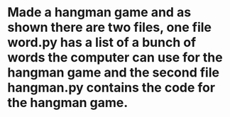 # Made a hangman game and as shown there are two files, one file word.py has a list of a bunch of words the computer can use for the hangman game and the second file hangman.py contains the code for the hangman game.
